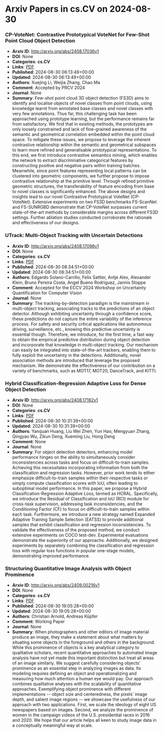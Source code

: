 # Arxiv Papers in cs.CV on 2024-08-30
### CP-VoteNet: Contrastive Prototypical VoteNet for Few-Shot Point Cloud Object Detection
- **Arxiv ID**: http://arxiv.org/abs/2408.17036v1
- **DOI**: None
- **Categories**: **cs.CV**
- **Links**: [PDF](http://arxiv.org/pdf/2408.17036v1)
- **Published**: 2024-08-30 06:13:49+00:00
- **Updated**: 2024-08-30 06:13:49+00:00
- **Authors**: Xuejing Li, Weijia Zhang, Chao Ma
- **Comment**: Accepted by PRCV 2024
- **Journal**: None
- **Summary**: Few-shot point cloud 3D object detection (FS3D) aims to identify and localise objects of novel classes from point clouds, using knowledge learnt from annotated base classes and novel classes with very few annotations. Thus far, this challenging task has been approached using prototype learning, but the performance remains far from satisfactory. We find that in existing methods, the prototypes are only loosely constrained and lack of fine-grained awareness of the semantic and geometrical correlation embedded within the point cloud space. To mitigate these issues, we propose to leverage the inherent contrastive relationship within the semantic and geometrical subspaces to learn more refined and generalisable prototypical representations. To this end, we first introduce contrastive semantics mining, which enables the network to extract discriminative categorical features by constructing positive and negative pairs within training batches. Meanwhile, since point features representing local patterns can be clustered into geometric components, we further propose to impose contrastive relationship at the primitive level. Through refined primitive geometric structures, the transferability of feature encoding from base to novel classes is significantly enhanced. The above designs and insights lead to our novel Contrastive Prototypical VoteNet (CP-VoteNet). Extensive experiments on two FS3D benchmarks FS-ScanNet and FS-SUNRGBD demonstrate that CP-VoteNet surpasses current state-of-the-art methods by considerable margins across different FS3D settings. Further ablation studies conducted corroborate the rationale and effectiveness of our designs.



### UTrack: Multi-Object Tracking with Uncertain Detections
- **Arxiv ID**: http://arxiv.org/abs/2408.17098v1
- **DOI**: None
- **Categories**: **cs.CV**
- **Links**: [PDF](http://arxiv.org/pdf/2408.17098v1)
- **Published**: 2024-08-30 08:34:51+00:00
- **Updated**: 2024-08-30 08:34:51+00:00
- **Authors**: Edgardo Solano-Carrillo, Felix Sattler, Antje Alex, Alexander Klein, Bruno Pereira Costa, Angel Bueno Rodriguez, Jannis Stoppe
- **Comment**: Accepted for the ECCV 2024 Workshop on Uncertainty Quantification for
  Computer Vision
- **Journal**: None
- **Summary**: The tracking-by-detection paradigm is the mainstream in multi-object tracking, associating tracks to the predictions of an object detector. Although exhibiting uncertainty through a confidence score, these predictions do not capture the entire variability of the inference process. For safety and security critical applications like autonomous driving, surveillance, etc., knowing this predictive uncertainty is essential though. Therefore, we introduce, for the first time, a fast way to obtain the empirical predictive distribution during object detection and incorporate that knowledge in multi-object tracking. Our mechanism can easily be integrated into state-of-the-art trackers, enabling them to fully exploit the uncertainty in the detections. Additionally, novel association methods are introduced that leverage the proposed mechanism. We demonstrate the effectiveness of our contribution on a variety of benchmarks, such as MOT17, MOT20, DanceTrack, and KITTI.



### Hybrid Classification-Regression Adaptive Loss for Dense Object Detection
- **Arxiv ID**: http://arxiv.org/abs/2408.17182v1
- **DOI**: None
- **Categories**: **cs.CV**
- **Links**: [PDF](http://arxiv.org/pdf/2408.17182v1)
- **Published**: 2024-08-30 10:31:39+00:00
- **Updated**: 2024-08-30 10:31:39+00:00
- **Authors**: Yanquan Huang, Liu Wei Zhen, Yun Hao, Mengyuan Zhang, Qingyao Wu, Zikun Deng, Xueming Liu, Hong Deng
- **Comment**: None
- **Journal**: None
- **Summary**: For object detection detectors, enhancing model performance hinges on the ability to simultaneously consider inconsistencies across tasks and focus on difficult-to-train samples. Achieving this necessitates incorporating information from both the classification and regression tasks. However, prior work tends to either emphasize difficult-to-train samples within their respective tasks or simply compute classification scores with IoU, often leading to suboptimal model performance. In this paper, we propose a Hybrid Classification-Regression Adaptive Loss, termed as HCRAL. Specifically, we introduce the Residual of Classification and IoU (RCI) module for cross-task supervision, addressing task inconsistencies, and the Conditioning Factor (CF) to focus on difficult-to-train samples within each task. Furthermore, we introduce a new strategy named Expanded Adaptive Training Sample Selection (EATSS) to provide additional samples that exhibit classification and regression inconsistencies. To validate the effectiveness of the proposed method, we conduct extensive experiments on COCO test-dev. Experimental evaluations demonstrate the superiority of our approachs. Additionally, we designed experiments by separately combining the classification and regression loss with regular loss functions in popular one-stage models, demonstrating improved performance.



### Structuring Quantitative Image Analysis with Object Prominence
- **Arxiv ID**: http://arxiv.org/abs/2409.00216v1
- **DOI**: None
- **Categories**: **cs.CV**
- **Links**: [PDF](http://arxiv.org/pdf/2409.00216v1)
- **Published**: 2024-08-30 19:05:28+00:00
- **Updated**: 2024-08-30 19:05:28+00:00
- **Authors**: Christian Arnold, Andreas Küpfer
- **Comment**: Working Paper
- **Journal**: None
- **Summary**: When photographers and other editors of image material produce an image, they make a statement about what matters by situating some objects in the foreground and others in the background. While this prominence of objects is a key analytical category to qualitative scholars, recent quantitative approaches to automated image analysis have not yet made this important distinction but treat all areas of an image similarly. We suggest carefully considering objects' prominence as an essential step in analyzing images as data. Its modeling requires defining an object and operationalizing and measuring how much attention a human eye would pay. Our approach combines qualitative analyses with the scalability of quantitative approaches. Exemplifying object prominence with different implementations -- object size and centeredness, the pixels' image depth, and salient image regions -- we showcase the usefulness of our approach with two applications. First, we scale the ideology of eight US newspapers based on images. Second, we analyze the prominence of women in the campaign videos of the U.S. presidential races in 2016 and 2020. We hope that our article helps all keen to study image data in a conceptually meaningful way at scale.



